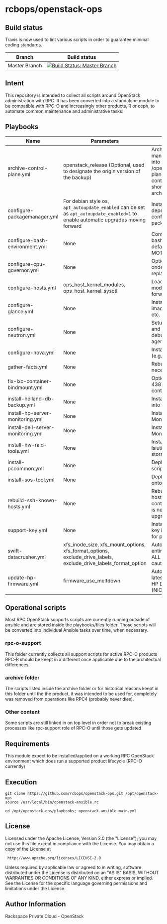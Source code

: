 rcbops/openstack-ops
=============================

Build status
------------

Travis is now used to lint various scripts in order to guarantee minimal coding standards.

| Branch             | Build status     |
|--------------------|------------------|
| Master Branch | [![Build Status: Master Branch](https://travis-ci.org/rcbops/openstack-ops.svg?branch=master)](https://travis-ci.org/rcbops/openstack-ops) |


Intent
------

This repository is intended to collect all scripts around OpenStack administration with RPC.
It has been converted into a standalone module to be compatible with RPC-O and increasingly
other products, R or ceph, to automate common maintenance and administrative tasks.


Playbooks
---------

| Name                      | Parameters       |  Description                  |
|---------------------------|------------------|-------------------------------|
| archive-control-plane.yml | openstack_release (Optional, used to designate the origin version of the backup) | Archives running OSA managed LXC containers into /openstack/backup/control-plane. Services inside containers will experiences short freeze during archiving |
| configure-packagemanager.yml | For debian style os, `apt_autoupdate_enabled` can be set as `apt_autoupdate_enabled=1` to enable automatic upgrades moving forward | Installs package dependencies while also configuring automated package update |
| configure-bash-environment.yml | None | Configures openstack cli bash completion, set vim as default editor and maintain MOTD |
| configure-cpu-governor.yml | None | Optional, disable CPU ondemand governor and replace it with performance |
| configure-hosts.yml | ops_host_kernel_modules, ops_host_kernel_sysctl | Load bonding and 8021q modules, enabled IP forwarding |
| configure-glance.yml | None | Install standard RPC OSS images like CentOS, Ubuntu etc.  |
| configure-neutron.yml | None | Setup RPC security group and install neutron debugging tools inside agent container |
| configure-nova.yml | None | Install standard nova flavor (e.g. m1.small) |
| gather-facts.yml | None | Rebuild ansible facts when necessary |
| fix-lxc-container-bindmount.yml | None | Optional mitigation for RO-4387 on Newton+ containers when needed |
| install-holland-db-backup.yml| None | Installs Holland DB backup into the galera container |
| install-hp-server-monitoring.yml | None | Installs the HP Server Monitoring Tools |
| install-dell-server-monitoring.yml | None | Installs the Dell Server Monitoring Tools |
| install-hw-raid-tools.yml | None | Installs the famous  megacli, lsiutil, arcconf tools onto all storage hosts |
| install-pccommon.yml | None | Deploys the post install QC script pccommon |
| install-sos-tool.yml | None | Deploys the RPC sos tool onto all hosts |
| rebuild-ssh-known-hosts.yml | None | Rebuild local SSH known hosts from current installed containers and hosts which is necessary post leapfrog upgrades |
| support-key.yml | None | Install the RPC support SSH key into nova which is used for pccommon |
| swift-datacrusher.yml | xfs_inode_size, xfs_mount_options, xfs_format_options, exclude_drive_labels, exclude_drive_labels_format_option | Automatically reformat a entire swift cluster (WIPE ALL DATA). Use only with caution |
| update-hp-firmware.yml | firmware_use_meltdown | Automatically install the latest tested firmware for HP DL380 G9 server (NIC,ILO,RAID,BIOS) |

Operational scripts
-------------------

Most RPC OpenStack supports scripts are currently running outside of ansible and are stored
inside the playbooks/files folder.
Those scripts will be converted into individual Ansible tasks over time, when necessary.

### rpc-o-support

This folder currently collects all support scripts for active RPC-O products
RPC-R should be keept in a different once applicable due to the architectual differences.

### archive folder

The scripts listed inside the archive folder or for historical reasons keept in this folder until the
the product, it was intended to be used for, completely was removed from operations like RPC4 (probably never dies).


### Other content

Some scripts are still linked in on top level in order not to break existing processes
like rpc-support role of RPC-O until those gets updated



Requirements
------------

This module expect to be installed/applied on a working RPC OpenStack environment which does run a
supported product lifecycle (RPC-O currently)


Execution
----------------

    git clone https://github.com/rcbops/openstack-ops.git /opt/openstack-ops
    source /usr/local/bin/openstack-ansible.rc

    cd /opt/openstack-ops/playbooks; openstack-ansible main.yml


License
-------

Licensed under the Apache License, Version 2.0 (the "License");
you may not use this file except in compliance with the License.
You may obtain a copy of the License at

     http://www.apache.org/licenses/LICENSE-2.0

Unless required by applicable law or agreed to in writing, software
distributed under the License is distributed on an "AS IS" BASIS,
WITHOUT WARRANTIES OR CONDITIONS OF ANY KIND, either express or implied.
See the License for the specific language governing permissions and
limitations under the License.

Author Information
------------------

Rackspace Private Cloud - OpenStack
